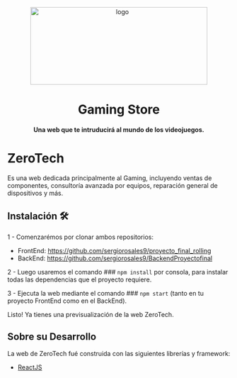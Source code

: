 <p align="center">
  <a href="https://i.ibb.co/z7JnsPg/Zero-Tech-Purple.png">
    <img src="https://i.ibb.co/z7JnsPg/Zero-Tech-Purple.png" alt="logo" width="400" height="175">
  </a>
</p>

<h1 align="center">Gaming Store</h1>

<h4 align="center">
  Una web que te intruducirá al mundo de los videojuegos.
  <br>
</h4>

# ZeroTech

Es una web dedicada principalmente al Gaming, incluyendo ventas de componentes, consultoría avanzada por equipos, reparación general de dispositivos y más.


## Instalación 🛠️
1 -  Comenzarémos por clonar ambos repositorios:
- FrontEnd: https://github.com/sergiorosales9/proyecto_final_rolling
- BackEnd: https://github.com/sergiorosales9/BackendProyectofinal
 
2 - Luego usaremos el comando ### `npm install` por consola, para instalar todas las dependencias que el proyecto requiere.

3 - Ejecuta la web mediante el comando ### `npm start` (tanto en tu proyecto FrontEnd como en el BackEnd).

Listo! Ya tienes una previsualización de la web ZeroTech.


## Sobre su Desarrollo
La web de ZeroTech fué construida con las siguientes librerías y framework:
- [ReactJS](https://es.reactjs.org/)
